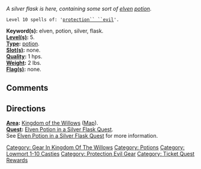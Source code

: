 *A silver flask is here, containing some sort of
[elven](Elves "wikilink") [potion](:Category:_Potions "wikilink").*

`Level 10 spells of: '`[`protection`` ``evil`](Protection_Evil "wikilink")`'.`

**Keyword(s):** elven, potion, silver, flask.  
**[Level(s)](Object_Level "wikilink"):** 5.  
**[Type](:Category:_Object_Types "wikilink"):**
[potion](:Category:_Potions "wikilink").  
**[Slot(s)](Object_Slots "wikilink"):** none.  
**[Quality](Object_Quality "wikilink"):** 1 hps.  
**[Weight](Object_Weight "wikilink"):** 2 lbs.  
**[Flag(s)](:Category:_Object_Flags "wikilink"):** none.  

## Comments

## Directions

**[Area](:Category:_Areas "wikilink"):** [Kingdom of the
Willows](:Category:_Kingdom_Of_The_Willows "wikilink")
([Map](Kingdom_Of_The_Willows_Map "wikilink")).  
**[Quest](:Category:_Ticket_Quests "wikilink"):** [Elven Potion in a
Silver Flask Quest](Elven_Potion_In_A_Silver_Flask_Quest "wikilink").  
See [Elven Potion in a Silver Flask
Quest](Elven_Potion_In_A_Silver_Flask_Quest "wikilink") for more
information.

[Category: Gear In Kingdom Of The
Willows](Category:_Gear_In_Kingdom_Of_The_Willows "wikilink") [Category:
Potions](Category:_Potions "wikilink") [Category: Lowmort 1-10
Casties](Category:_Lowmort_1-10_Casties "wikilink") [Category:
Protection Evil Gear](Category:_Protection_Evil_Gear "wikilink")
[Category: Ticket Quest
Rewards](Category:_Ticket_Quest_Rewards "wikilink")
